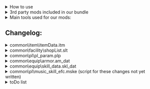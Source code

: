 <details>
<summary>How to use</summary>
  
- Download this repo and add the files to "[...]\Steam\steamapps\common\Monster Hunter World"
- That's it, you can start the game and all mods will be loaded  
</details>

<details>
<summary>3rd party mods included in our bundle</summary>
  
- Stracker's Loader - https://www.nexusmods.com/monsterhunterworld/mods/1982
- Performance Booster and Plugin Extender - https://www.nexusmods.com/monsterhunterworld/mods/3473
- Tic Rate Fix - https://www.nexusmods.com/monsterhunterworld/mods/3474
- Camera Zoom - https://www.nexusmods.com/monsterhunterworld/mods/790
- No Rain - https://www.nexusmods.com/monsterhunterworld/mods/75
- Skippable Cutscenes - https://www.nexusmods.com/monsterhunterworld/mods/5540
- Guiding Lands Gathering Indicator - https://www.nexusmods.com/monsterhunterworld/mods/1986
- Easier to spot Guiding Lands Gathering Spots - https://www.nexusmods.com/monsterhunterworld/mods/1972
- All Monster Drops Increased - https://www.nexusmods.com/monsterhunterworld/mods/6556
- Tenderizing Rebalance and Removal - https://www.nexusmods.com/monsterhunterworld/mods/5601
- Permanent Shiny Drops - https://www.nexusmods.com/monsterhunterworld/mods/3456
- Sharpening finish sound replacement__Nice Meme - https://www.nexusmods.com/monsterhunterworld/mods/345
</details>

<details>
<summary>Main tools used for our mods:</summary>

- [Synthlight's MHW Editor](https://github.com/Synthlight/MHW-Editor/releases)
- [Synthlight's MHW Editor Wiki](https://github.com/Synthlight/MHW-Editor/wiki) 
- [MHWNoChunk](https://www.nexusmods.com/monsterhunterworld/mods/411)
- [RBQL / Rainbow CSV for VS Code](https://marketplace.visualstudio.com/items?itemName=mechatroner.rainbow-csv)
- Our own scripts
- oo2core_8_win64.dll (got a backup on Google-Drive)
</details>

<h2>Changelog:</h2>

  <details>
  <summary>common\item\itemData.itm</summary>
    
  - Changed item carry limits, especially for healing items as part of the healing rework
  - You're supposed to get the max amount of items 
  - The following items are now infinite use: 
      - Blast and poison coatings, ammos (aside from para, sleep, cluster and slicing)
      - Cool drink, hot drink, whetfish fin, whetfish fin+ and well-done steak
  - Banned the following items (healing rework): <br>
   Armortalon, armorcharm, (mega) armorskin, (mega) demondrug, ancient Potion


  </details>

  <details>
  <summary>common\facility\shopList.slt</summary>
  
  - You can now get all the usable items you'll need during hunts for 1z at the shop. Crafting and cultivating plants are no longer required
  - Added (gourmet) vouchers, armor spheres, whetfish fins and Zorah Magdaros tickets to the shop

  </details>

  <details>
  <summary>common\pl\pl_param.plp</summary>

  - Gunner defense rate 0.7 => 0.55 (healing rework)
  </details>

  <details>
  <summary>common\equip\armor.am_dat</summary>
    
  - SELECT a.P1_Set_Group, a.p2_Variant, a.P3_Type, a.P4_Equip_slot,"Defense",a.Defense*3 WHERE a.Defense> 0
  </details>

  <details>
  <summary>common\equip\skill_data.skl_dat</summary>
  
  - Weakness exploit DLC nerf reverted, +15/30/50% affinity on weakspots, no softening requirement
  - Focus:
    - Charge rate changed from 95/90/85% to 92/85/80%
    - Gauge fill rate changed from 5/10/20% to 10/20/35%
  - Partbreaker changed from 10/20/30% to 20/35/50%
  - Slugger changed from 20/30/40/50/60% to 20/40/50/75/100%
  - Stamina thief from 20/30/40/50/60% to 40/60/80/110/150%
  - Latent power affinity changed from 10/20/30/40/50/60/70% to 20/30/40/50/60/75/100%
  - Agitator affinity changed from 5/5/7/7/10/15/20% to 5/6/7/8/10/15/20%
  - Peak performance attack buff changed from 5/10/20 to 10/18/25
  - Heroics:
   - Attack changed from 0/5/5/10/15/25/40% to 3/6/9/12/15/25/40%
   - Defense changed from 50/50/100/100/100/150/150 to 50/60/70/80/100/125/150
  - Marathon runner stamina usage rate changed from 85/70/50% to 75/60/50%
  - Stamina surge stamina recovery increase changed from 10/20/30% to 10/25/40%
  - Quick sheath changed from 110/120/140 to 120/140/155
  - Item prolonger changed from 10/25/50% to 33/66/100%
  - Free meal changed from 25/50/75% to 20/35/50%
  - Maximum might:
    - Affinity changed from 10/20/30/40/40% to 10/20/30/40/50% 
    - Max stamina time requirement removed (from 5/5/5/5/0s)
    - Persisting buff duration changed from 2/3/3/4/0s to 0/0/0/1/2s



  </details>
  
  <details>
  <summary>common\pl\music_skill_efc.mske (script for these changes not yet written)</summary>

  - Encore no longer extends the duration or boosts the effect of buffs
  - Duration of all songs changed to 3min/6min/12min (no maestro/maestro 1/maestro 2)
  - Made the following changes to the effects of buffs:
    - Tool Use Drain Reduced (S) from 0.75/0.75 ==> 0.8
    - Tool Use Drain Reduced (L) from 0.75/0.75 ==> 0.7
    - Elemental Attack Boost from 1.08/1.1 ==> 1.12
    - Abnormal Status Atk. Increased from 1.1/1.15 ==> 1.3
    - Defense or Attack Up (S) from 1.1/1.15 ==> 1.12
    - Defense or Attack Up (L) from 1.15/1.2 ==> 1.2
    - Recovery Speed (L) from 3/3 ==> 3
    - Blight Res Up from 5/10 ==> 10
    - Affinity Up and Health Rec. (S) from 15/20 ==> 20
    - Max Stamina Up + Recovery from 50/50 ==> 50
    - Elemental Res Boost (L) from 7/10 ==> 10
    - Health Boost (L) from 50/50 ==> 50
  - Replaced the following (S) songs with their (L) versions
    - Earplugs (S) ==> Earplugs (L)
    - Health Boost (S) from 30/30 ==> Health Boost (L)
    - Recovery Speed (S) from 2/2 ==> Recovery Speed (L)
    - Wind Pressure Negated ==> All Wind Pressure Negated
    - Elemental Res Boost (S) from 5/7 ==> Elemental Res Boost (L)
    </details>

  </details>
  <details>
  <summary>toDo list</summary>

  - Add certain decos as quest rewards
  - Change drop tables
  - hh dmg*1.35 and songs scripts
  - Armor defense & negative res scripts
  - Lance dmg*1.2 script (poke and up-poke same dmg)
  - Buff bow dragon piercer
  - Change gun ammo (pierce, spread, normal, sticky, slicing)
  - Switch axe: nerf Power Phials, buff overall dmg 
  - Fix Kulve Taroth
  </details>